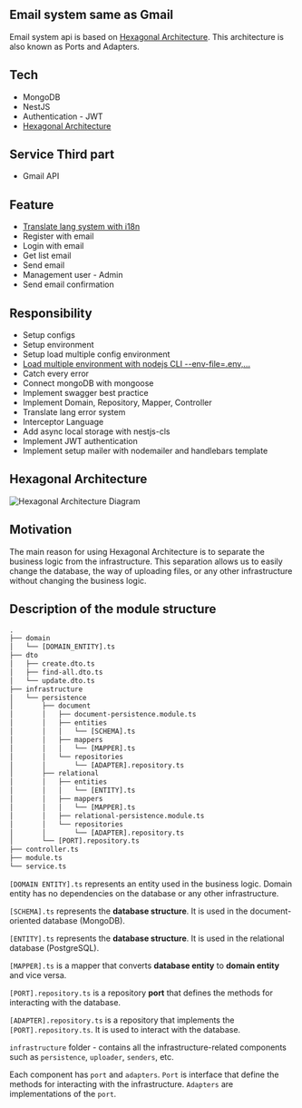 ## Email system same as Gmail
Email system api is based on [Hexagonal Architecture](https://en.wikipedia.org/wiki/Hexagonal_architecture_(software)). This architecture is also known as Ports and Adapters.

## Tech
- MongoDB
- NestJS
- Authentication - JWT
- [Hexagonal Architecture](#hexagonal-architecture)

## Service Third part
- Gmail API

## Feature

- [Translate lang system with i18n](https://nestjs-i18n.com/quick-start)
- Register with email
- Login with email
- Get list email
- Send email
- Management user - Admin
- Send email confirmation

## Responsibility

- Setup configs
- Setup environment
- Setup load multiple config environment
- [Load multiple environment with nodejs CLI --env-file=.env,...](https://nodejs.org/dist/v20.18.1/docs/api/cli.html#--env-fileconfig)
- Catch every error
- Connect mongoDB with mongoose
- Implement swagger best practice
- Implement Domain, Repository, Mapper, Controller
- Translate lang error system
- Interceptor Language
- Add async local storage with nestjs-cls
- Implement JWT authentication
- Implement setup mailer with nodemailer and handlebars template


## Hexagonal Architecture

![Hexagonal Architecture Diagram](https://github.com/brocoders/nestjs-boilerplate/assets/6001723/6a6a763e-d1c9-43cc-910a-617cda3a71db)

## Motivation

The main reason for using Hexagonal Architecture is to separate the business logic from the infrastructure. This separation allows us to easily change the database, the way of uploading files, or any other infrastructure without changing the business logic.

## Description of the module structure

```txt
.
├── domain
│   └── [DOMAIN_ENTITY].ts
├── dto
│   ├── create.dto.ts
│   ├── find-all.dto.ts
│   └── update.dto.ts
├── infrastructure
│   └── persistence
│       ├── document
│       │   ├── document-persistence.module.ts
│       │   ├── entities
│       │   │   └── [SCHEMA].ts
│       │   ├── mappers
│       │   │   └── [MAPPER].ts
│       │   └── repositories
│       │       └── [ADAPTER].repository.ts
│       ├── relational
│       │   ├── entities
│       │   │   └── [ENTITY].ts
│       │   ├── mappers
│       │   │   └── [MAPPER].ts
│       │   ├── relational-persistence.module.ts
│       │   └── repositories
│       │       └── [ADAPTER].repository.ts
│       └── [PORT].repository.ts
├── controller.ts
├── module.ts
└── service.ts
```

`[DOMAIN ENTITY].ts` represents an entity used in the business logic. Domain entity has no dependencies on the database or any other infrastructure.

`[SCHEMA].ts` represents the **database structure**. It is used in the document-oriented database (MongoDB).

`[ENTITY].ts` represents the **database structure**. It is used in the relational database (PostgreSQL).

`[MAPPER].ts` is a mapper that converts **database entity** to **domain entity** and vice versa.

`[PORT].repository.ts` is a repository **port** that defines the methods for interacting with the database.

`[ADAPTER].repository.ts` is a repository that implements the `[PORT].repository.ts`. It is used to interact with the database.

`infrastructure` folder - contains all the infrastructure-related components such as `persistence`, `uploader`, `senders`, etc.

Each component has `port` and `adapters`. `Port` is interface that define the methods for interacting with the infrastructure. `Adapters` are implementations of the `port`.
